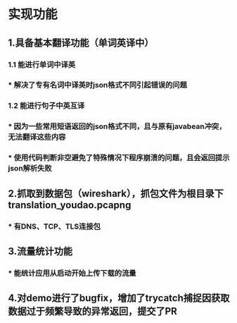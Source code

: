 # 实现功能
## 1.具备基本翻译功能（单词英译中）
### 1.1 能进行单词中译英
###     * 解决了专有名词中译英时json格式不同引起错误的问题
### 1.2 能进行句子中英互译
###     * 因为一些常用短语返回的json格式不同，且与原有javabean冲突，无法翻译这些内容
###     * 使用代码判断非空避免了特殊情况下程序崩溃的问题，且会返回提示json解析失败
## 2.抓取到数据包（wireshark），抓包文件为根目录下translation_youdao.pcapng
###     * 有DNS、TCP、TLS连接包
## 3.流量统计功能
###     * 能统计应用从启动开始上传下载的流量
## 4.对demo进行了bugfix，增加了trycatch捕捉因获取数据过于频繁导致的异常返回，提交了PR
